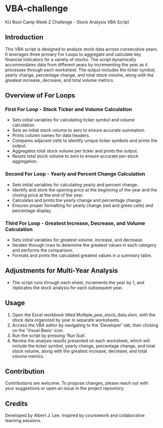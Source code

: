 # VBA-challenge
KU Boot Camp Week 2 Challenge - Stock Analysis VBA Script

## Introduction
This VBA script is designed to analyze stock data across consecutive years. It leverages three primary For Loops to aggregate and calculate key financial indicators for a variety of stocks. The script dynamically accommodates data from different years by incrementing the year as it processes through each worksheet. The output includes the ticker symbol, yearly change, percentage change, and total stock volume, along with the greatest increase, decrease, and total volume metrics.

## Overview of For Loops

### First For Loop - Stock Ticker and Volume Calculation
- Sets initial variables for calculating ticker symbol and volume calculation.
- Sets an initial stock volume to zero to ensure accurate summation.
- Prints column names for data headers.
- Compares adjacent cells to identify unique ticker symbols and prints the output.
- Aggregates total stock volume per ticker and prints the output.
- Resets total stock volume to zero to ensure accurate per-stock aggregation.

### Second For Loop - Yearly and Percent Change Calculation
- Sets initial variables for calculating yearly and percent change.
- Identify and store the opening price at the beginning of the year and the closing price at the end of the year.
- Calculates and prints the yearly change and percentage change.
- Ensures proper formatting for yearly change (red and green cells) and percentage display.

### Third For Loop - Greatest Increase, Decrease, and Volume Calculation
- Sets initial variables for greatest volume, increase, and decrease.
- Iterates through rows to determine the greatest values in each category and performs the comparison.
- Formats and prints the calculated greatest values in a summary table.

## Adjustments for Multi-Year Analysis
- The script runs through each sheet, increments the year by 1, and replicates the stock analysis for each subsequent year.

## Usage
1. Open the Excel workbook titled Multiple_year_stock_data.xlsm, with the stock data organized by year in separate worksheets.
2. Access the VBA editor by navigating to the 'Developer' tab, then clicking on the 'Visual Basic' icon.
3. Run the script by pressing 'Run Sub'.
4. Review the analysis results presented on each worksheet, which will include the ticker symbol, yearly change, percentage change, and total stock volume, along with the greatest increase, decrease, and total volume metrics.

## Contribution
Contributions are welcome. To propose changes, please reach out with your suggestions or open an issue in the project repository.

## Credits
Developed by Albert J. Lee. Inspired by coursework and collaborative learning sessions.
